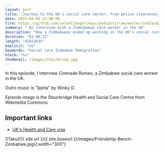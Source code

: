 ```yaml
---
layout: post
title: "Journey to the UK's social care sector, from police clearances to DBS checks"
date: 2023-04-03 22:00:00
file: https://github.com/valentinegarikayi/podcasts/raw/master/audio/Ep_08_2023_Romeo.mp3
summary: " An interview with a Zimbabwean care worker in the UK"
description: "How a Zimbabwean ended up working in the UK's social care sector"
duration: "01:08:22"
length: "45921633"
explicit: "no"
keywords: "Social care Zimbabwe Immigration"
block: "no"
thumbnail: /images/Stourbridg.jpg
---
```


In this episode, I interview Comrade Romeo, a Zimbabwe social care worker in the UK.

Outro music is "Ijipita" by Winky D.

Episode image is the Stourbridge Health and Social Care Centre from Wikimedia Commons


<!--more-->

## Important links

* [UK's Health and Care visa](https://www.gov.uk/health-care-worker-visa)

![Taku]({{ site.url }}{{ site.baseurl }}/images/Friendship-Bench-Zimbabwe.jpg){:width="300"}

<!-- Google tag (gtag.js) -->
<script async src="https://www.googletagmanager.com/gtag/js?id=G-02DTBF3N7T"></script>
<script>
  window.dataLayer = window.dataLayer || [];
  function gtag(){dataLayer.push(arguments);}
  gtag('js', new Date());

  gtag('config', 'G-02DTBF3N7T');
</script>
